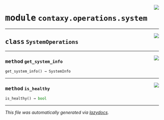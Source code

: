 <!-- markdownlint-disable -->

<a href="https://github.com/ml-tooling/contaxy/blob/main/backend/src/contaxy/operations/system.py#L0"><img align="right" style="float:right;" src="https://img.shields.io/badge/-source-cccccc?style=flat-square"></a>

# <kbd>module</kbd> `contaxy.operations.system`






---

<a href="https://github.com/ml-tooling/contaxy/blob/main/backend/src/contaxy/operations/system.py#L6"><img align="right" style="float:right;" src="https://img.shields.io/badge/-source-cccccc?style=flat-square"></a>

## <kbd>class</kbd> `SystemOperations`







---

<a href="https://github.com/ml-tooling/contaxy/blob/main/backend/src/contaxy/operations/system.py#L7"><img align="right" style="float:right;" src="https://img.shields.io/badge/-source-cccccc?style=flat-square"></a>

### <kbd>method</kbd> `get_system_info`

```python
get_system_info() → SystemInfo
```





---

<a href="https://github.com/ml-tooling/contaxy/blob/main/backend/src/contaxy/operations/system.py#L11"><img align="right" style="float:right;" src="https://img.shields.io/badge/-source-cccccc?style=flat-square"></a>

### <kbd>method</kbd> `is_healthy`

```python
is_healthy() → bool
```








---

_This file was automatically generated via [lazydocs](https://github.com/ml-tooling/lazydocs)._
